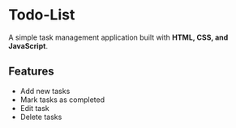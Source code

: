 # Todo-List
A simple task management application built with **HTML, CSS, and JavaScript**.

## Features
- Add new tasks
- Mark tasks as completed
- Edit task
- Delete tasks
